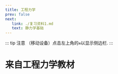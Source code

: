 ```yaml
---
title: 工程力学
prev: false
next: 
   link: ./复习资料1.md
   text: 静力学基础
---
```

::: tip 注意
（移动设备）点击左上角的`≡`以显示侧边栏.
:::

# 来自工程力学教材
